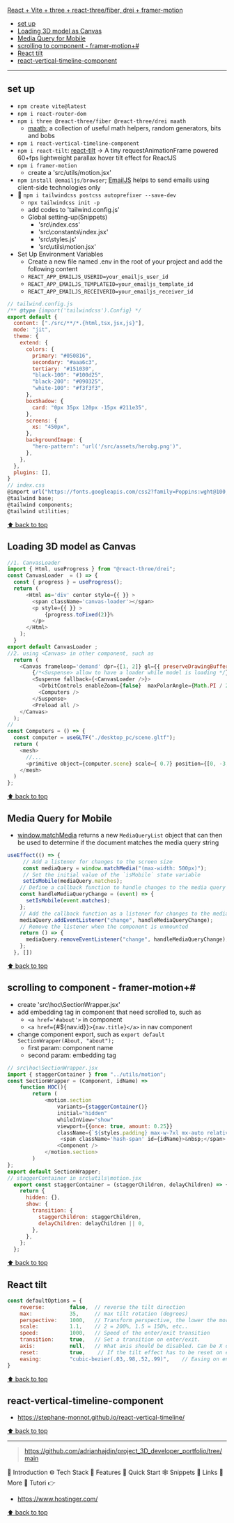 [React + Vite + three + react-three/fiber, drei + framer-motion](#top)

- [set up](#set-up)
- [Loading 3D model as Canvas](#loading-3d-model-as-canvas)
- [Media Query for Mobile](#media-query-for-mobile)
- [scrolling to component - framer-motion+#](#scrolling-to-component---framer-motion)
- [React tilt](#react-tilt)
- [react-vertical-timeline-component](#react-vertical-timeline-component)

--------------------------------------------------

## set up

- `npm create vite@latest`
- `npm i react-router-dom`
- `npm i three @react-three/fiber @react-three/drei maath`
  - [maath](https://github.com/pmndrs/maath); a collection of useful math helpers, random generators, bits and bobs
- `npm i react-vertical-timeline-component`
- `npm i react-tilt`: [react-tilt](https://www.npmjs.com/package/react-tilt) -> A tiny requestAnimationFrame powered 60+fps lightweight parallax hover tilt effect for ReactJS
- `npm i framer-motion`
  - create a 'src/utils/motion.jsx'
- `npm install @emailjs/browser`; [EmailJS](https://www.npmjs.com/package/@emailjs/browser) helps to send emails using client-side technologies only
- 🤖 `npm i tailwindcss postcss autoprefixer --save-dev`
  - `npx tailwindcss init -p`
  - add codes to 'tailwind.config.js'
  - Global setting-up(Snippets)
    - 'src\index.css'
    - 'src\constants\index.jsx'
    - 'src\styles.js'
    - 'src\utils\motion.jsx'
- Set Up Environment Variables
  - Create a new file named .env in the root of your project and add the following content
  - `REACT_APP_EMAILJS_USERID=your_emailjs_user_id`
  - `REACT_APP_EMAILJS_TEMPLATEID=your_emailjs_template_id`
  - `REACT_APP_EMAILJS_RECEIVERID=your_emailjs_receiver_id`

```javascript
// tailwind.config.js
/** @type {import('tailwindcss').Config} */
export default {
  content: ["./src/**/*.{html,tsx,jsx,js}"],
  mode: "jit",
  theme: {
    extend: {
      colors: {
        primary: "#050816",
        secondary: "#aaa6c3",
        tertiary: "#151030",
        "black-100": "#100d25",
        "black-200": "#090325",
        "white-100": "#f3f3f3",
      },
      boxShadow: {
        card: "0px 35px 120px -15px #211e35",
      },
      screens: {
        xs: "450px",
      },
      backgroundImage: {
        "hero-pattern": "url('/src/assets/herobg.png')",
      },
    },
  },
  plugins: [],
}
// index.css
@import url("https://fonts.googleapis.com/css2?family=Poppins:wght@100;200;300;400;500;600;700;800;900&display=swap");
@tailwind base;
@tailwind components;
@tailwind utilities;
```

[⬆ back to top](#top)

## Loading 3D model as Canvas

```javascript
//1. CanvasLoader
import { Html, useProgress } from "@react-three/drei";
const CanvasLoader  = () => {
  const { progress } = useProgress();
  return (
      <Html as='div' center style={{ }} >
        <span className='canvas-loader'></span>
        <p style={{ }} >
            {progress.toFixed(2)}%
        </p>
      </Html>
    );
  }
export default CanvasLoader ;
//2. using <Canvas> in other component, such as 
  return (
    <Canvas frameloop='demand' dpr={[1, 2]} gl={{ preserveDrawingBuffer: true }} >
        {/*<Suspense> allow to have a loader while model is loading */}
        <Suspense fallback={<CanvasLoader />}>
          <OrbitControls enableZoom={false}  maxPolarAngle={Math.PI / 2} minPolarAngle={Math.PI / 2} />
          <Computers />
        </Suspense>
        <Preload all />
    </Canvas>
  );
//
const Computers = () => {
  const computer = useGLTF("./desktop_pc/scene.gltf");
  return (
    <mesh>
      //...
      <primitive object={computer.scene} scale={ 0.7} position={[0, -3, -2.2]} rotation={[-0.01, -0.2, -0.1]} />
    </mesh>
  )
};
```

[⬆ back to top](#top)

## Media Query for Mobile 

- [window.matchMedia](https://developer.mozilla.org/en-US/docs/Web/API/Window/matchMedia) returns a new `MediaQueryList` object that can then be used to determine if the document matches the media query string

```javascript
useEffect(() => {
     // Add a listener for changes to the screen size
     const mediaQuery = window.matchMedia("(max-width: 500px)");
     // Set the initial value of the `isMobile` state variable
     setIsMobile(mediaQuery.matches);
    // Define a callback function to handle changes to the media query
    const handleMediaQueryChange = (event) => {
      setIsMobile(event.matches);
    };
    // Add the callback function as a listener for changes to the media query
    mediaQuery.addEventListener("change", handleMediaQueryChange);
    // Remove the listener when the component is unmounted
    return () => {
      mediaQuery.removeEventListener("change", handleMediaQueryChange);
    };
  }, [])
```

[⬆ back to top](#top)

## scrolling to component - framer-motion+#

- create 'src\hoc\SectionWrapper.jsx'
- add embedding tag in component that need scrolled to, such as
  - `<a href='#about'>` in component
  - `<a href={`#${nav.id}`}>{nav.title}</a>` in nav component
- change component export, such as `export default SectionWrapper(About, "about");`
  - first param: component name
  - second param: embedding tag

```javascript
// src\hoc\SectionWrapper.jsx
import { staggerContainer } from "../utils/motion";
const SectionWrapper = (Component, idName) => 
    function HOC(){
        return (
            <motion.section 
                variants={staggerContainer()}
                initial="hidden"
                whileInView="show"
                viewport={{once: true, amount: 0.25}}
                className={`${styles.padding} max-w-7xl mx-auto relative z-0`}>
                 <span className='hash-span' id={idName}>&nbsp;</span>
                <Component />
            </motion.section>
        ) 
};
export default SectionWrapper;
// staggerContainer in src\utils\motion.jsx
  export const staggerContainer = (staggerChildren, delayChildren) => {
    return {
      hidden: {},
      show: {
        transition: {
          staggerChildren: staggerChildren,
          delayChildren: delayChildren || 0,
        },
      },
    };
  };
```

[⬆ back to top](#top)

## React tilt

```javascript
const defaultOptions = {
	reverse:        false,  // reverse the tilt direction
	max:            35,     // max tilt rotation (degrees)
	perspective:    1000,   // Transform perspective, the lower the more extreme the tilt gets.
	scale:          1.1,    // 2 = 200%, 1.5 = 150%, etc..
	speed:          1000,   // Speed of the enter/exit transition
	transition:     true,   // Set a transition on enter/exit.
	axis:           null,   // What axis should be disabled. Can be X or Y.
	reset:          true,    // If the tilt effect has to be reset on exit.
	easing:         "cubic-bezier(.03,.98,.52,.99)",    // Easing on enter/exit.
}
```

[⬆ back to top](#top)

## react-vertical-timeline-component

- https://stephane-monnot.github.io/react-vertical-timeline/


[⬆ back to top](#top)

------------------------------------------------------------
> https://github.com/adrianhajdin/project_3D_developer_portfolio/tree/main


🤖 Introduction
⚙️ Tech Stack
🔋 Features
🤸 Quick Start
🕸️ Snippets
🔗 Links
🚀 More
🚨 Tutori
👉

- https://www.hostinger.com/

[⬆ back to top](#top)

